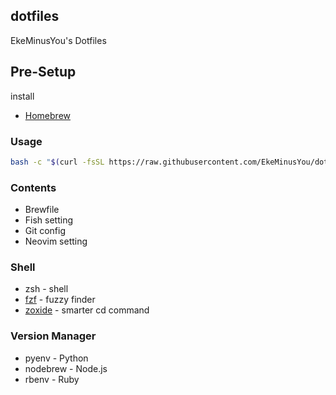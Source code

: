 ## dotfiles

EkeMinusYou's Dotfiles

## Pre-Setup

install

- [Homebrew](https://brew.sh/index_ja)

### Usage

```bash
bash -c "$(curl -fsSL https://raw.githubusercontent.com/EkeMinusYou/dotfiles/main/install.sh)"
```

### Contents

- Brewfile
- Fish setting
- Git config
- Neovim setting

### Shell

- zsh - shell
- [fzf](https://github.com/junegunn/fzf) - fuzzy finder
- [zoxide](https://github.com/ajeetdsouza/zoxide) - smarter cd command

### Version Manager

- pyenv - Python
- nodebrew - Node.js
- rbenv - Ruby
